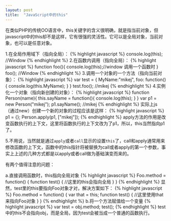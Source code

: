 ```yaml
---
layout: post
title:  "JavaScript中的this"
---
```


在类似PHP的传统OO语言中，this关键字的含义很明确，就是指当前对象，但javascript中的this却不是这样，它有很强的灵活性。它可以是全局对象，当前对象，也可以是任意对象。

1.在全局作用域下（指向全局）：
{% highlight javascript %}
console.log(this); //Window
{% endhighlight %}
2.在函数内调用（指向全局）：
{% highlight javascript %}
function foo(){
	console.log(this);//window 调用一个函数时
}
foo();  //Window
{% endhighlight %}
3.调用一个对象的一个方法（指向当前对象）：
{% highlight javascript %}
var test = {
	MyName:"mikej",
	foo: function(){
		console.log(this.MyName);
	}
}
test.foo();  //mikej
{% endhighlight %}
4.实例化一个对象（指向新创建的对象）：
{% highlight javascript %}
function Person(name){
	this.sayName = function(){
		console.log(this);
	}
}
var p1 = new Person("mikej");
p1.sayName();  //mikej
{% endhighlight %}
实际上js（通过new）创建一个新的对象的过程应该是这样：
{% highlight javascript %}
p1 = {};
Person.apply(p1, ["mikej"]);
{% endhighlight %}
apply方法的作用是改变函数执行的上下文，这里将函数执行的上下文改为了p1，所以，this当然指向p1了。

5.不用说，当然就是通过`apply`或者`call`显示的设置`this`了，call和apply通常用来修改函数的上下文，函数中的this指针将被替换为call或者apply的第一个参数，事实上上述的几种方式都是以apply或者call做为基础演变而来的。

有两个值得注意的问题：

a.直接调用函数时，this指向全局对象
{% highlight javascript %}
Foo.method = function() {
	function test() {
		//这里的this会指向全局
	}
}
{% endhighlight %}
显然，test里的this要指向Foo对象才对，解决方案如下：
{% highlight javascript %}
Foo.method = function() {
	var that = this;
	function test() {
		//这里使用that来指向Foo对象
	}
}
{% endhighlight %}
b.将一个方法赋值给一个变量
{% highlight javascript %}
var test = obj.method;
test();
{% endhighlight %}
test中的this不会指向obj，而是全局，因为test会被当成一个普通的函数执行。